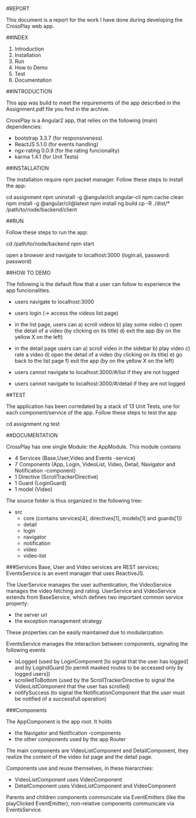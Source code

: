 #REPORT

This document is a report for the work I have done during developing the CrossPlay web app.

##INDEX
1. Introduction
2. Installation
3. Run
4. How to Demo
5. Test
6. Documentation

##INTRODUCTION

This app was build to meet the requirements of the app described in the Assignment.pdf file you find in the archive.

CrossPlay is a Angular2 app, that relies on the following (main) dependencies:

- bootstrap 3.3.7 (for responsiveness)
- ReactJS 5.1.0 (for events handling)
- ngx-rating 0.0.9 (for the rating funcionality)
- karma 1.4.1 (for Unit Tests)

##INSTALLATION

The installation require npm packet manager.
Follow these steps to install the app:

cd assignment
npm uninstall -g @angular/cli angular-cli
npm cache clean
npm install -g @angular/cli@latest
npm install
ng build
cp -R ./dist/* /path/to/node/backend/client

##RUN

Follow these steps to run the app:

cd /path/to/node/backend
npm start

open a browser and navigate to localhost:3000 (login:ali, password: password)

##HOW TO DEMO

The following is the default flow that a user can follow to experience the app funcionalities.

- users navigate to localhost:3000

- users login (-> access the videos list page)

- in the list page, users can
	a) scroll videos
	b) play some video
	c) open the detail of a video (by clicking on its title)
	d) exit the app (by on the yellow X on the left)
	
- in the detail page users can
	a) scroll video in the sidebar
	b) play video
	c) rate a video
	d) open the detail of a video (by clicking on its title)
	e) go back to the list page
	f) exit the app (by on the yellow X on the left)
	
- users cannot navigate to localhost:3000/#/list if they are not logged
- users cannot navigate to localhost:3000/#/detail if they are not logged

##TEST

The application has been corredated by a stack of 13 Unit Tests, one for each component/service of the app.
Follow these steps to test the app

cd assignment
ng test

##DOCUMENTATION

CrossPlay has one single Module: the AppModule. This module contains
- 4 Services (Base,User,Video and Events -service)
- 7 Components (App, Login, VideoList, Video, Detail, Navigator and Notification -component)
- 1 Directive (ScrollTrackerDirective)
- 1 Guard (LoginGuard)
- 1 model (Video)

The source folder is thus organized in the following tree:
- src
	- core (contains services[4], directives[1], models[1] and guards[1])
	- detail
	- login
	- navigator
	- notification
	- video
	- video-list

###Services
Base, User and Video services are REST services; EventsService is an event manager that uses ReactiveJS.

The UserService manages the user authentication, the VideoService manages the video fetching and rating.
UserService and VideoService extends from BaseService, which defines two important common service property:

- the server url
- the exception management strategy

These properties can be easily maintained due to modularization.

EventsService manages the interaction between components, signaling the following events

- isLogged (used by LoginComponent [to signal that the user has logged] and by LogindGuard [to permit masked routes to be accessed only by logged users])
- scrolledToBottom (used by the ScrollTrackerDirective to signal the VideoListComponent that the user has scrolled)
- notifySuccess (to signal the NotificationComponent that the user must be notified of a successfull operation)


###Components

The AppComponent is the app root. It holds 
- the Navigator and Notification -components
- the other components used by the app Router

The main components are VideoListComponent and DetailComponent, they realize the content of the video list page and the detail page.

Components use and reuse themselves, in these hierarchies:


- VideoListComponent uses VideoComponent
- DetailComponent uses VideoListComponent and VideoComponent

Parents and children components communicate via EventEmitters (like the playClicked EventEmitter); non-relative components communicate via EventsService.

